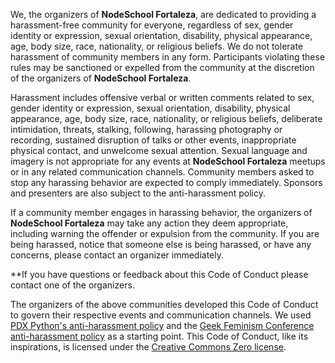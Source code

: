 We, the organizers of **NodeSchool Fortaleza**, are dedicated to providing a harassment-free community for everyone, regardless of sex, gender identity or expression, sexual orientation, disability, physical appearance, age, body size, race, nationality, or religious beliefs. We do not tolerate harassment of community members in any form. Participants violating these rules may be sanctioned or expelled from the community at the discretion of the organizers of **NodeSchool Fortaleza**.

Harassment includes offensive verbal or written comments related to sex, gender identity or expression, sexual orientation, disability, physical appearance, age, body size, race, nationality, or religious beliefs, deliberate intimidation, threats, stalking, following, harassing photography or recording, sustained disruption of talks or other events, inappropriate physical contact, and unwelcome sexual attention. Sexual language and imagery is not appropriate for any events at **NodeSchool Fortaleza** meetups or in any related communication channels. Community members asked to stop any harassing behavior are expected to comply immediately. Sponsors and presenters are also subject to the anti-harassment policy.

If a community member engages in harassing behavior, the organizers of **NodeSchool Fortaleza** may take any action they deem appropriate, including warning the offender or expulsion from the community. If you are being harassed, notice that someone else is being harassed, or have any concerns, please contact an organizer immediately.

**If you have questions or feedback about this Code of Conduct please contact one of the organizers.

The organizers of the above communities developed this Code of Conduct to govern their respective events and communication channels. We used [PDX Python's anti-harassment policy](http://www.meetup.com/pdxpython/pages/12061872/Code_of_Conduct/) and the [Geek Feminism Conference anti-harassment policy](http://geekfeminism.wikia.com/wiki/Conference_anti-harassment/Policy) as a starting point. This Code of Conduct, like its inspirations, is licensed under the [Creative Commons Zero license](http://creativecommons.org/publicdomain/zero/1.0/).